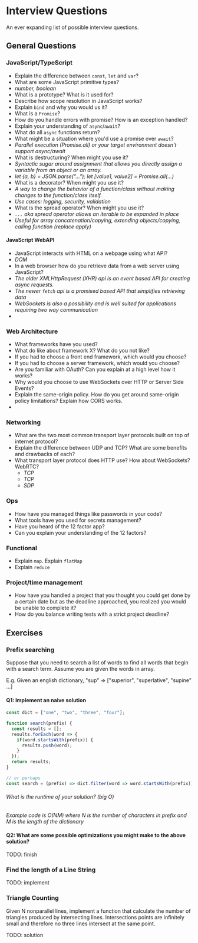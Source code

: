 # Interview Questions

An ever expanding list of possible interview questions.

## General Questions
### JavaScript/TypeScript
 * Explain the difference between `const`, `let` and `var`?
 * What are some JavaScript primitive types?
  * _number, boolean_
 * What is a prototype? What is it used for?
 * Describe how scope resolution in JavaScript works?
 * Explain `bind` and why you would us it?
 * What is a `Promise`?
 * How do you handle errors with promise? How is an exception handled?
 * Explain your understanding of `async`/`await`?
 * What do all `async` functions return?
 * What might be a situation where you'd use a promise over `await`?
  * _Parallel execution (Promise.all) or your target environment doesn't support async/await_
 * What is destructuring? When might you use it?
  * _Syntactic sugar around assignment that allows you directly assign a variable
    from an object or an array._
  * _let {a, b} = JSON.parse("..."); let [value1, value2] = Promise.all(...)_
 * What is a decorator? When might you use it?
  * _A way to change the behavior of a function/class without making changes to the function/class itself._
  * _Use cases: logging, security, validation_
 * What is the spread operator? When might you use it?
  * _`...` aka spread operator allows an iterable to be expanded in place_
  * _Useful for array concatenation/copying, extending objects/copying, calling function (replace apply)_

#### JavaScript WebAPI
* JavaScript interacts with HTML on a webpage using what API?
 * _DOM_
* In a web browser how do you retrieve data from a web server using JavaScript?
 * _The older XMLHttpRequest (XHR) api is an event based API for creating async requests._
 * _The newer `fetch` api is a promised based API that simplifies retrieving data_
 * _WebSockets is also a possibility and is well suited for applications requiring two way communication_
*

### Web Architecture
* What frameworks have you used?
* What do like about framework X? What do you not like?
* If you had to choose a front end framework, which would you choose?
* If you had to choose a server framework, which would you choose?
* Are you familiar with OAuth? Can you explain at a high level how it works?
* Why would you choose to use WebSockets over HTTP or Server Side Events?
* Explain the same-origin policy. How do you get around same-origin policy limitations? Explain how CORS works.
*

### Networking
* What are the two most common transport layer protocols built on top of internet protocol?
* Explain the difference between UDP and TCP? What are some benefits and drawbacks of each?
* What transport layer protocol does HTTP use? How about WebSockets? WebRTC?
  * _TCP_
  * _TCP_
  * _SDP_

### Ops
* How have you managed things like passwords in your code?
* What tools have you used for secrets management?
* Have you heard of the 12 factor app?
* Can you explain your understanding of the 12 factors?

### Functional
* Explain `map`. Explain `flatMap`
* Explain `reduce`

### Project/time management
* How have you handled a project that you thought you could get done by a certain date but as the deadline approached, you realized you would be unable to complete it?
* How do you balance writing tests with a strict project deadline?


## Exercises
### Prefix searching

Suppose that you need to search a list of words to find all words that begin
with a search term. Assume you are given the words in array.

E.g. Given an english dictionary, "sup" => ["superior", "superlative", "supine" ...]

#### Q1: Implement an naive solution

``` javascript
const dict = ["one", "two", "three", "four"];

function search(prefix) {
  const results = [];
  results.forEach(word => {
    if(word.startsWith(prefix)) {
      results.push(word);
    }
  });
  return results;
}

// or perhaps
const search = (prefix) => dict.filter(word => word.startsWith(prefix));
```

###### What is the runtime of your solution? (big O)
_Example code is O(NM) where N is the number of characters in prefix and M is the length of the dictionary_

#### Q2: What are some possible optimizations you might make to the above solution?
TODO: finish

### Find the length of a Line String
TODO: implement

### Triangle Counting
Given N nonparallel lines, implement a function that calculate the number of triangles produced by
intersecting lines. Intersections points are infinitely small and therefore no three lines intersect
at the same point.

TODO: solution
